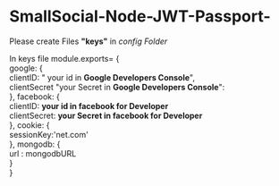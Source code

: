 # SmallSocial-Node-JWT-Passport-

Please create Files <b>"keys"</b> in <i>config Folder</i> <br/>

In keys file
module.exports= { <br/>
    google: { <br/>
        clientID: " your id in <b>Google Developers Console</b>", <br/>
    clientSecret "your Secret in <b>Google Developers Console</b>": <br/>
    },
    facebook: {<br/>
        clientID: <b>your id in facebook for Developer</b> <br/>
        clientSecret:  <b>your Secret in facebook for Developer</b> <br/>
    },
    cookie: { <br/>
        sessionKey:'net.com' <br/>
    },
    mongodb: {<br/>
        url : mongodbURL <br/>
    }<br/>
}<br/>
